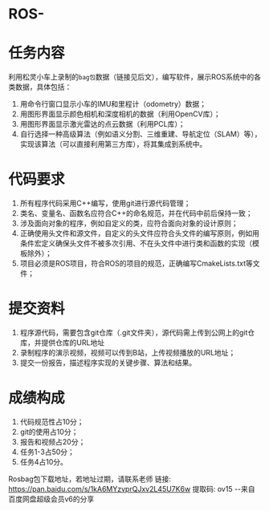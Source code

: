 # ROS-
# 任务内容

利用松灵小车上录制的`bag包`数据（链接见后文），编写软件，展示ROS系统中的各类数据，具体包括：

1. 用命令行窗口显示小车的IMU和里程计（odometry）数据；
2. 用图形界面显示颜色相机和深度相机的数据（利用OpenCV库）；
3. 用图形界面显示激光雷达的点云数据（利用PCL库）；
4. 自行选择一种高级算法（例如语义分割、三维重建、导航定位（SLAM）等），实现该算法（可以直接利用第三方库），将其集成到系统中。

# 代码要求

1. 所有程序代码采用C++编写，使用git进行源代码管理；
2. 类名、变量名、函数名应符合C++的命名规范，并在代码中前后保持一致；
3. 涉及面向对象的程序，例如自定义的类，应符合面向对象的设计原则；
4. 正确使用头文件和源文件，自定义的头文件应符合头文件的编写原则，例如用条件宏定义确保头文件不被多次引用、不在头文件中进行类和函数的实现（模板除外）；
5. 项目必须是ROS项目，符合ROS的项目的规范，正确编写CmakeLists.txt等文件；

# 提交资料

1. 程序源代码，需要包含git仓库（.git文件夹），源代码需上传到公网上的git仓库，并提供仓库的URL地址
2. 录制程序的演示视频，视频可以传到B站，上传视频播放的URL地址；
3. 提交一份报告，描述程序实现的关键步骤、算法和结果。

# 成绩构成

1. 代码规范性占10分；
2. git的使用占10分；
3. 报告和视频占20分；
4. 任务1-3占50分；
5. 任务4占10分。

Rosbag包下载地址，若地址过期，请联系老师
链接: https://pan.baidu.com/s/1kA6MYzvprQJxv2L45U7K6w 提取码: ov15 
--来自百度网盘超级会员v6的分享
